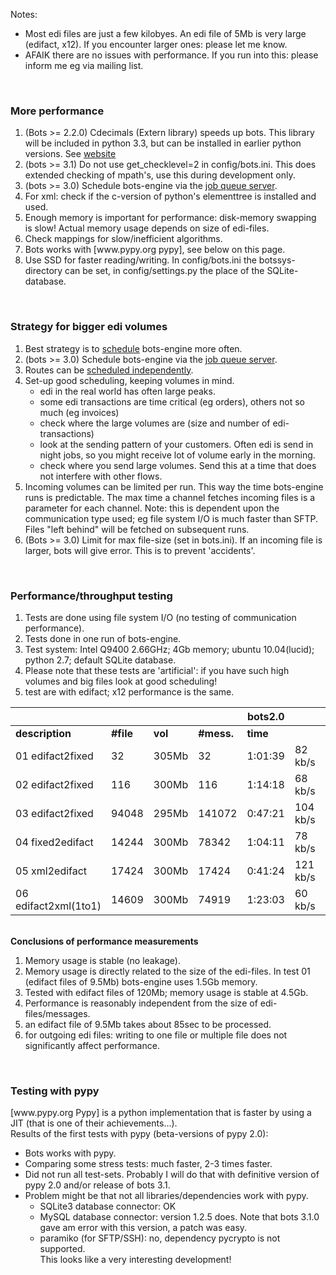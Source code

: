 Notes:
  * Most edi files are just a few kilobyes. An edi file of 5Mb is very large (edifact, x12). If you encounter larger ones: please let me know.
  * AFAIK there are no issues with performance. If you run into this: please inform me eg via mailing list.

<br>
<h3>More performance</h3>
<ol><li>(Bots >= 2.2.0) Cdecimals (Extern library) speeds up bots. This library will be included in python 3.3, but can be installed in earlier python versions. See <a href='http://www.bytereef.org/mpdecimal/index.html'>website</a>
</li><li>(bots >= 3.1) Do not use get_checklevel=2 in config/bots.ini. This does extended checking of mpath's, use this during development only.<br>
</li><li>(bots >= 3.0) Schedule bots-engine via the <a href='Jobqueue.md'>job queue server</a>.<br>
</li><li>For xml: check if the c-version of python's elementtree is installed and used.<br>
</li><li>Enough memory is important for performance: disk-memory swapping is slow! Actual memory usage depends on size of edi-files.<br>
</li><li>Check mappings for slow/inefficient algorithms.<br>
</li><li>Bots works with [www.pypy.org pypy], see below on this page.<br>
</li><li>Use SSD for faster reading/writing. In config/bots.ini the botssys-directory can be set, in config/settings.py the place of the SQLite-database.</li></ol>


<br>
<h3>Strategy for bigger edi volumes</h3>
<ol><li>Best strategy is to <a href='DeploymentEngine.md'>schedule</a> bots-engine more often.<br>
</li><li>(bots >= 3.0) Schedule bots-engine via the <a href='Jobqueue.md'>job queue server</a>.<br>
</li><li>Routes can be <a href='DeploymentEngineOverview.md'>scheduled independently</a>.<br>
</li><li>Set-up good scheduling, keeping volumes in mind.<br>
<ul><li>edi in the real world has often large peaks.<br>
</li><li>some edi transactions are time critical (eg orders), others not so much (eg invoices)<br>
</li><li>check where the large volumes are (size and number of edi-transactions)<br>
</li><li>look at the sending pattern of your customers. Often edi is send in night jobs, so you might receive lot of volume early in the morning.<br>
</li><li>check where you send large volumes. Send this at a time that does not interfere with other flows.<br>
</li></ul></li><li>Incoming volumes can be limited per run. This way the time bots-engine runs is predictable. The max time a channel fetches incoming files is a parameter for each channel. Note: this is dependent upon the communication type used; eg file system I/O is much faster than SFTP. Files "left behind" will be fetched on subsequent runs.<br>
</li><li>(Bots >= 3.0) Limit for max file-size (set in bots.ini). If an incoming file is larger, bots will give error. This is to prevent 'accidents'.</li></ol>


<br>
<h3>Performance/throughput testing</h3>
<ol><li>Tests are done using file system I/O (no testing of communication performance).<br>
</li><li>Tests done in one run of bots-engine.<br>
</li><li>Test system: Intel Q9400 2.66GHz; 4Gb memory; ubuntu 10.04(lucid); python 2.7; default SQLite database.<br>
</li><li>Please note that these tests are 'artificial': if you have such high volumes and big files look at good scheduling!<br>
</li><li>test are with edifact; x12 performance is the same.</li></ol>

<table><thead><th> </th><th>  </th><th> </th><th> </th><th> <b>bots2.0</b> </th><th> </th><th> <b>bots2.2</b> </th><th> <b>(cdecimal)</b></th><th> <b>bots3.2</b> </th><th> </th></thead><tbody>
<tr><td> <b>description</b> </td><td> <b>#file</b> </td><td> <b>vol</b> </td><td> <b>#mess.</b> </td><td> <b>time</b> </td><td>  </td><td> <b>time</b> </td><td>  </td><td> <b>time</b> </td><td>  </td></tr>
<tr><td>01 edifact2fixed</td><td>32 </td><td>305Mb </td><td>32</td><td>1:01:39</td><td>82 kb/s</td><td>0:50:57</td><td> 100 kb/s</td><td>0:44:01</td><td> 115 kb/s</td></tr>
<tr><td>02 edifact2fixed</td><td>116</td><td>300Mb</td><td>116</td><td>1:14:18 </td><td>68 kb/s</td><td>0:36:20</td><td>137 kb/s</td><td>0:37:25 </td><td> 133 kb/s</td></tr>
<tr><td>03 edifact2fixed</td><td>94048</td><td>295Mb</td><td>141072</td><td>0:47:21</td><td>104 kb/s </td><td>0:39:54</td><td>125 kb/s</td><td>0:42:30</td><td> 115 kb/s</td></tr>
<tr><td>04 fixed2edifact</td><td>14244</td><td>300Mb</td><td>78342</td><td>1:04:11</td><td>78 kb/s</td><td>0:33:21</td><td>150 kb/s</td><td>0:32:40</td><td> 153 kb/s</td></tr>
<tr><td>05 xml2edifact</td><td>17424</td><td>300Mb</td><td>17424</td><td>0:41:24</td><td>121 kb/s </td><td>0:35:48</td><td>139 kb/s</td><td>0:35:20</td><td> 141 kb/s</td></tr>
<tr><td>06 edifact2xml(1to1)</td><td>14609</td><td>300Mb</td><td>74919</td><td>1:23:03</td><td>60 kb/s </td><td>0:58:19 </td><td>85 kb/s</td><td>0:44:38</td><td> 112 kb/s </td></tr></tbody></table>

<br>
<b>Conclusions of performance measurements</b>
<ol><li>Memory usage is stable (no leakage).<br>
</li><li>Memory usage is directly related to the size of the edi-files. In test 01 (edifact files of 9.5Mb) bots-engine uses 1.5Gb memory.<br>
</li><li>Tested with edifact files of 120Mb; memory usage is stable at 4.5Gb.<br>
</li><li>Performance is reasonably independent from the size of edi-files/messages.<br>
</li><li>an edifact file of 9.5Mb takes about 85sec to be processed.<br>
</li><li>for outgoing edi files: writing to one file or multiple file does not significantly affect performance.</li></ol>

<br>
<h3>Testing with pypy</h3>
[www.pypy.org Pypy] is a python implementation that is faster by using a JIT (that is one of their achievements...).<br>
Results of the first tests with pypy (beta-versions of pypy 2.0):<br>
<ul><li>Bots works with pypy.<br>
</li><li>Comparing some stress tests: much faster, 2-3 times faster.<br>
</li><li>Did not run all test-sets. Probably I will do that with definitive version of pypy 2.0 and/or release of bots 3.1.<br>
</li><li>Problem might be that not all libraries/dependencies work with pypy.<br>
<ul><li>SQLite3 database connector: OK<br>
</li><li>MySQL database connector: version 1.2.5 does. Note that bots 3.1.0 gave am error with this version, a patch was easy.<br>
</li><li>paramiko (for SFTP/SSH): no, dependency pycrypto is not supported.<br>
This looks like a very interesting development!